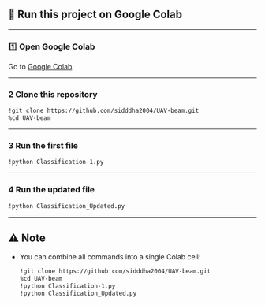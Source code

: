 ## 🚀 Run this project on Google Colab

---

### 1️⃣ Open Google Colab

Go to [Google Colab](https://colab.research.google.com/)

---


### 2 Clone this repository

```bash
!git clone https://github.com/sidddha2004/UAV-beam.git
%cd UAV-beam
```

---

### 3 Run the first file

```bash
!python Classification-1.py
```

---

### 4 Run the updated file

```bash
!python Classification_Updated.py
```

---

## ⚠ Note

* You can combine all commands into a single Colab cell:

  ```bash
  !git clone https://github.com/sidddha2004/UAV-beam.git
  %cd UAV-beam
  !python Classification-1.py
  !python Classification_Updated.py
  ```
